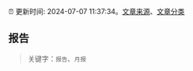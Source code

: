 :alarm_clock: 更新时间: 2024-07-07 11:37:34。[文章来源](/README.md)、[文章分类](/TAGS.md)

## 报告


> 关键字：`报告`、`月报`



